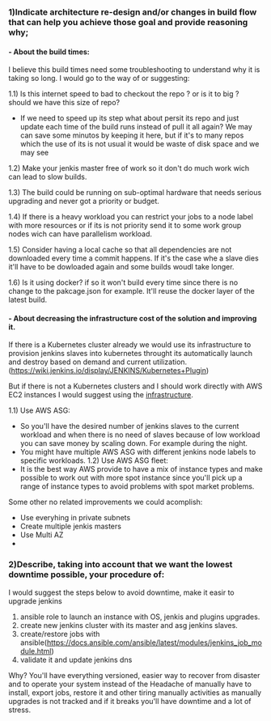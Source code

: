
### 1)Indicate architecture re-design and/or changes in build flow that can help you achieve those goal and provide reasoning why;

#### -  About the  build times:

I believe this build times need some troubleshooting to understand why it is taking so long.
I would go to the way of or suggesting:

1.1) Is this internet speed to bad to checkout the repo ? or is it to big ? should we have this size of repo? 
  - If we need to speed up its step what about persit its repo and just update each time of the build runs instead of pull it all again?
  We may can save some minutos by keeping it here, but if it's to many repos which the use of its is not usual it would be waste of disk space and we may see

1.2)  Make your jenkis master free of work so it don't do much work wich can lead to slow builds.

1.3) The build could be running on sub-optimal hardware that needs serious upgrading and never got a priority or budget.

1.4) If there is a heavy workload you can restrict your jobs to a node label with more resources or if its is not priority send it to some work group nodes wich can have
parallelism workload.

1.5) Consider having a local cache so that all dependencies are not downloaded every time a commit happens. 
If it's the case whe a slave dies it'll have to be dowloaded again and some builds woudl take longer.

1.6) Is it using docker? if so it won't build every time since there is no change to the pakcage.json for example. It'll reuse the docker layer of the latest build.


#### - About  decreasing the infrastructure cost of the solution and improving it.

 
If there is a Kubernetes cluster already we would use its infrastructure to provision jenkins slaves into
kubernetes throught its automatically launch and destroy based on demand and current utilization.
(https://wiki.jenkins.io/display/JENKINS/Kubernetes+Plugin)

But if there is not a Kubernetes clusters and I should work directly with AWS EC2 instances I would suggest using
the [infrastructure](./answers.md).


1.1) Use AWS ASG: 
  - So you'll have the desired number of jenkins slaves to the current workload and when there is no need of slaves because of low workload you can save money by scaling down. For example during the night.
  - You might have multiple AWS ASG with different jenkins node labels to specific workloads.
1.2) Use AWS ASG fleet:
 - It is the best way AWS provide to have a mix of instance types and make possible to work out with more spot instance since you'll pick up a range of instance types to avoid problems with spot market problems.

Some other no related improvements we could acomplish:

- Use everyhing in private subnets
- Create multiple jenkis masters
- Use Multi AZ
- 

### 2)Describe, taking into account that we want the lowest downtime possible, your procedure of:

I would suggest the steps below to avoid downtime, make it easir to upgrade jenkins

1) ansible role to launch an instance with OS, jenkis and plugins upgrades.
3) create new jenkins cluster with its master and asg jenkins slaves.
4) create/restore jobs with ansible(https://docs.ansible.com/ansible/latest/modules/jenkins_job_module.html)
5) validate it and update jenkins dns

Why? You'll have everything versioned, easier way to recover from disaster and to operate your system instead of the Headache of manually have to install, export jobs, restore it and other tiring manually activities as manually upgrades is not tracked and if it breaks you'll have downtime and a lot of stress. 

